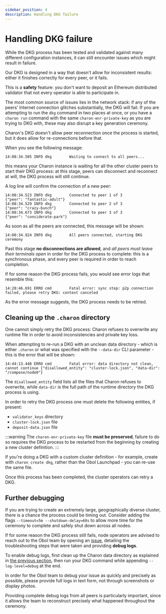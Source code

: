 ```yaml
---
sidebar_position: 4
description: Handling DKG failure
---
```


# Handling DKG failure

While the DKG process has been tested and validated against many different configuration instances, it can still encounter issues which might result in failure.

Our DKG is designed in a way that doesn't allow for inconsistent results: either it finishes correctly for every peer, or it fails.

This is a **safety** feature: you don't want to deposit an Ethereum distributed validator that not every operator is able to participate in.

The most common source of issues lies in the network stack: if any of the peers' Internet connection glitches substantially, the DKG will fail. If you are attempting to run the `dkg` command in two places at once, or you have a `charon run` command with the same `charon-enr-private-key` as you are trying to DKG with, these may also disrupt a key generation ceremony.

Charon's DKG doesn't allow peer reconnection once the process is started, but it does allow for re-connections before that.

When you see the following message:

```log
14:08:34.505 INFO dkg        Waiting to connect to all peers...
```

this means your Charon instance is waiting for all the other cluster peers to start their DKG process: at this stage, peers can disconnect and reconnect at will, the DKG process will still continue.

A log line will confirm the connection of a new peer:

```log
14:08:34.523 INFO dkg        Connected to peer 1 of 3                 {"peer": "fantastic-adult"}
14:08:34.529 INFO dkg        Connected to peer 2 of 3                 {"peer": "crazy-bunch"}
14:08:34.673 INFO dkg        Connected to peer 3 of 3                 {"peer": "considerate-park"}
```

As soon as all the peers are connected, this message will be shown:

```log
14:08:34.924 INFO dkg        All peers connected, starting DKG ceremony
```

Past this stage **no disconnections are allowed**, and _all peers must leave their terminals open_ in order for the DKG process to complete: this is a synchronous phase, and every peer is required in order to reach completion.

If for some reason the DKG process fails, you would see error logs that resemble this:

```log
14:28:46.691 ERRO cmd        Fatal error: sync step: p2p connection failed, please retry DKG: context canceled
```

As the error message suggests, the DKG process needs to be retried.

## Cleaning up the `.charon` directory

One cannot simply retry the DKG process: Charon refuses to overwrite any runtime file in order to avoid inconsistencies and private key loss.

When attempting to re-run a DKG with an unclean data directory - which is either `.charon` or what was specified with the `--data-dir` CLI parameter - this is the error that will be shown:

```log
14:44:13.448 ERRO cmd        Fatal error: data directory not clean, cannot continue {"disallowed_entity": "cluster-lock.json", "data-dir": "/compose/node0"}
```

The `disallowed_entity` field lists all the files that Charon refuses to overwrite, while `data-dir` is the full path of the runtime directory the DKG process is using.

In order to retry the DKG process one must delete the following entities, if present:

- `validator_keys` directory
- `cluster-lock.json` file
- `deposit-data.json` file

:::warning
The `charon-enr-private-key` file **must be preserved**, failure to do so requires the DKG process to be restarted from the beginning by creating a new cluster definition.
:::

If you're doing a DKG with a custom cluster definition - for example, create with `charon create dkg`, rather than the Obol Launchpad - you can re-use the same file.

Once this process has been completed, the cluster operators can retry a DKG.

## Further debugging

If you are trying to create an extremely large, geographically diverse cluster, there is a chance the process could be timing out. Consider adding the flags `--timeout=5m --shutdown-delay=60s` to allow more time for the ceremony to complete and safely shut down across all nodes.

If for some reason the DKG process still fails, node operators are advised to reach out to the Obol team by opening an [issue](https://github.com/ObolNetwork/charon/issues), detailing the troubleshooting steps that were taken and providing **debug logs**.

To enable debug logs, first clean up the Charon data directory as explained in [the previous section](#cleaning-up-the-charon-directory), then run your DKG command while appending `--log-level=debug` at the end.

In order for the Obol team to debug your issue as quickly and precisely as possible, please provide full logs in text form, not through screenshots or display photos.

Providing complete debug logs from all peers is particularly important, since it allows the team to reconstruct precisely what happened throughout the ceremony.
